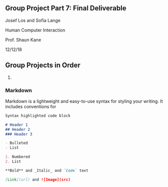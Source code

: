 ## Group Project Part 7: Final Deliverable

Josef Los and Sofia Lange

Human Computer Interaction

Prof. Shaun Kane 

12/12/18


## Group Projects in Order

1. 


### Markdown

Markdown is a lightweight and easy-to-use syntax for styling your writing. It includes conventions for

```markdown
Syntax highlighted code block

# Header 1
## Header 2
### Header 3

- Bulleted
- List

1. Numbered
2. List

**Bold** and _Italic_ and `Code` text

[Link](url) and ![Image](src)
```
